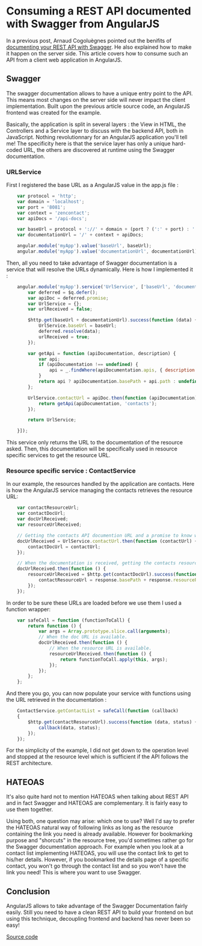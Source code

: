 # Consuming a REST API documented with Swagger from AngularJS

In a previous post, Arnaud Cogoluègnes pointed out the benifits of [documenting your REST API with Swagger](http://blog.zenika.com/index.php?post/2013/07/11/Documenting-a-REST-API-with-Swagger-and-Spring-MVC). He also explained how to make it happen on the server side. This article covers how to consume such an API from a client web application in AngularJS.

## Swagger

The swagger documentation allows to have a unique entry point to the API. This means most changes on the server side will never impact the client implementation. Built upon the previous article source code, an AngularJS frontend was created for the example.

Basically, the application is split in several layers : the View in HTML, the Controllers and a Service layer to discuss with the backend API, both in JavaScript. Nothing revolutionnary for an AngularJS application you'll tell me! The specificity here is that the service layer has only a unique hard-coded URL, the others are discovered at runtime using the Swagger documentation.

### URLService

First I registered the base URL as a AngularJS value in the app.js file :
``` JavaScript
    var protocol = 'http';
    var domain = 'localhost';
    var port = '8081';
    var context = 'zencontact';
    var apiDocs = '/api-docs';

    var baseUrl = protocol + '://' + domain + (port ? (':' + port) : '');
    var documentationUrl = '/' + context + apiDocs;

    angular.module('myApp').value('baseUrl', baseUrl);
    angular.module('myApp').value('documentationUrl', documentationUrl);
```

Then, all you need to take advantage of Swagger documentation is a service that will resolve the URLs dynamically. Here is how I implemented it :

``` JavaScript
    angular.module('myApp').service('UrlService', ['baseUrl', 'documentationUrl', '$http', '$q', function (baseUrl, documentationUrl, $http, $q) {
        var deferred = $q.defer();
        var apiDoc = deferred.promise;
        var UrlService = {};
        var urlReceived = false;

        $http.get(baseUrl + documentationUrl).success(function (data) {
            UrlService.baseUrl = baseUrl;
            deferred.resolve(data);
            urlReceived = true;
        });

        var getApi = function (apiDocumentation, description) {
            var api;
            if (apiDocumentation !== undefined) {
                api = _.findWhere(apiDocumentation.apis, { description: description });
            }
            return api ? apiDocumentation.basePath + api.path : undefined;
        };

        UrlService.contactUrl = apiDoc.then(function (apiDocumentation) {
            return getApi(apiDocumentation, 'contacts');
        });

        return UrlService;

    }]);
```


This service only returns the URL to the documentation of the resource asked. Then, this documentation will be specifically used in resource specific services to get the resource URL.

### Resource specific service : ContactService

In our example, the resources handled by the application are contacts. Here is how the AngularJS service managing the contacts retrieves the resource URL:

``` JavaScript
    var contactResourceUrl;
    var contactDocUrl;
    var docUrlReceived;
    var resourceUrlReceived;

    // Getting the contacts API documention URL and a promise to know when it's loaded.
    docUrlReceived = UrlService.contactUrl.then(function (contactUrl) {
        contactDocUrl = contactUrl;
    });

    // When the documentation is received, getting the contacts resource URL and a promise to know when it's loaded.
    docUrlReceived.then(function () {
        resourceUrlReceived = $http.get(contactDocUrl).success(function (response) {
            contactResourceUrl = response.basePath + response.resourcePath;
        });
    });
```

In order to be sure these URLs are loaded before we use them I used a function wrapper:

``` JavaScript
    var safeCall = function (functionToCall) {
        return function () {
            var args = Array.prototype.slice.call(arguments);
            // When the doc URL is available.
            docUrlReceived.then(function () {
                // When the resource URL is available.
                resourceUrlReceived.then(function () {
                    return functionToCall.apply(this, args);
                });
            });
        };
    };
```

And there you go, you can now populate your service with functions using the URL retrieved in the documentation :

``` JavaScript
    ContactService.getContactList = safeCall(function (callback)
    {
        $http.get(contactResourceUrl).success(function (data, status) {
            callback(data, status);
        });
    });
```

For the simplicity of the example, I did not get down to the operation level and stopped at the resource level which is sufficient if the API follows the REST architecture.

## HATEOAS

It's also quite hard not to mention HATEOAS when talking about REST API and in fact Swagger and HATEOAS are complementary. It is fairly easy to use them together.

Using both, one question may arise: which one to use? Well I'd say to prefer the HATEOAS natural way of following links as long as the resource containing the link you need is already available. However for bookmarking purpose and "shorcuts" in the resource tree, you'd sometimes rather go for the Swagger documentation approach. For example when you look at a contact list implementing HATEOAS, you will use the contact link to get to his/her details. However, if you bookmarked the details page of a specific contact, you won't go through the contact list and so you won't have the link you need! This is where you want to use Swagger.

## Conclusion

AngularJS allows to take advantage of the Swagger Documentation fairly easily. Still you need to have a clean REST API to build your frontend on but using this technique, decoupling frontend and backend has never been so easy!

[Source code](https://github.com/Dayde/angularjs-frontend-using-swagger-documentation)

